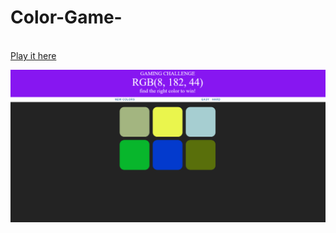 # Color-Game-

<br> <a href="https://borislavpetrovikj.github.io/Color-Game-/">Play it here</a>
<br>

<img src="Screenshot (11).png">
